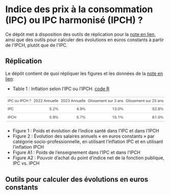 # Indice des prix à la consommation (IPC) ou IPC harmonisé (IPCH) ?

Ce dépôt met à disposition des outils de réplication pour la [note en lien](https://fgeerolf.com/IPC-ou-IPCH.pdf), ainsi que des outils pour calculer des évolutions en euros constants à partir de l'IPCH, plutôt que de l'IPC.

## Réplication

Le dépôt contient de quoi répliquer les figures et les données de la [note en lien](https://fgeerolf.com/IPC-ou-IPCH.pdf):

- Table 1 : Inflation selon l’IPC ou l’IPCH. [code R](table1.R)

![Table 1](table1.png)

- Figure 1 : Poids et évolution de l’indice santé dans l’IPC et dans l’IPCH
- Figure 2 : Évolution des salaires annuels « en euros constants » par catégorie socio-professionnelle, en utilisant l’inflation IPC et en utilisant l’inflation IPCH
- Figure A1 : Poids de l’enseignement dans l’IPC et dans l’IPCH
- Figure A2 : Pouvoir d’achat du point d’indice net de la fonction publique, IPC vs. IPCH

## Outils pour calculer des évolutions en euros constants


